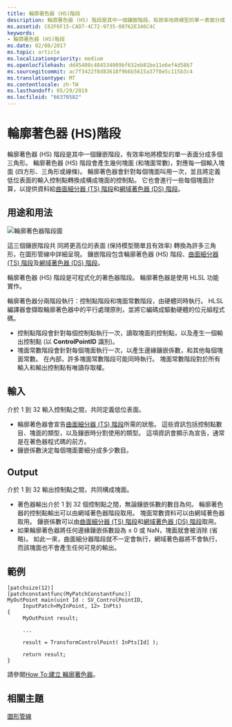 ```yaml
---
title: 輪廓著色器 (HS)階段
description: 輪廓著色器 (HS) 階段是其中一個鑲嵌階段，有效率地將模型的單一表面分成多個三角形。
ms.assetid: C62F6F15-CAD7-4C72-9735-00762E346C4C
keywords:
- 輪廓著色器 (HS)階段
ms.date: 02/08/2017
ms.topic: article
ms.localizationpriority: medium
ms.openlocfilehash: dd45408c484534009bf632eb81be11e6ef4d58b7
ms.sourcegitcommit: ac7f3422f8d83618f9b6b5615a37f8e5c115b3c4
ms.translationtype: MT
ms.contentlocale: zh-TW
ms.lasthandoff: 05/29/2019
ms.locfileid: "66370582"
---
```

# <a name="hull-shader-hs-stage"></a>輪廓著色器 (HS)階段

輪廓著色器 (HS) 階段是其中一個鑲嵌階段，有效率地將模型的單一表面分成多個三角形。 輪廓著色器 (HS) 階段會產生幾何塊面 (和塊面常數)，對應每一個輸入塊面 (四方形、三角形或線條)。 輪廓著色器會針對每個塊面叫用一次，並且將定義低位表面的輸入控制點轉換成構成塊面的控制點。 它也會進行一些每個塊面計算，以提供資料給[曲面細分器 (TS) 階段](tessellator-stage--ts-.md)和[網域著色器 (DS) 階段](domain-shader-stage--ds-.md)。

## <a name="span-idpurposeandusesspanspan-idpurposeandusesspanspan-idpurposeandusesspanpurpose-and-uses"></a><span id="Purpose_and_uses"></span><span id="purpose_and_uses"></span><span id="PURPOSE_AND_USES"></span>用途和用法


![輪廓著色器階段圖](images/d3d11-hull-shader.png)

這三個鑲嵌階段共 同將更高位的表面 (保持模型簡單且有效率) 轉換為許多三角形，在圖形管線中詳細呈現。 鑲嵌階段包含輪廓著色器 (HS) 階段、[曲面細分器 (TS) 階段](tessellator-stage--ts-.md)及[網域著色器 (DS) 階段](domain-shader-stage--ds-.md)。

輪廓著色器 (HS) 階段是可程式化的著色器階段。 輪廓著色器是使用 HLSL 功能實作。

輪廓著色器分兩階段執行：控制點階段和塊面常數階段，由硬體同時執行。 HLSL 編譯器會擷取輪廓著色器中的平行處理原則，並將它編碼成驅動硬體的位元組程式碼。

-   控制點階段會針對每個控制點執行一次，讀取塊面的控制點，以及產生一個輸出控制點 (以 **ControlPointID** 識別)。
-   塊面常數階段會針對每個塊面執行一次，以產生邊緣鑲嵌係數，和其他每個塊面常數。 在內部，許多塊面常數階段可能同時執行。 塊面常數階段對於所有輸入和輸出控制點有唯讀存取權。

## <a name="span-idinputspanspan-idinputspanspan-idinputspaninput"></a><span id="Input"></span><span id="input"></span><span id="INPUT"></span>輸入


介於 1 到 32 輸入控制點之間，共同定義低位表面。

-   輪廓著色器會宣告[曲面細分器 (TS) 階段](tessellator-stage--ts-.md)所需的狀態。 這些資訊包括控制點數目、塊面的類型，以及鑲嵌時分割使用的類型。 這項資訊會顯示為宣告，通常是在著色器程式碼的前方。
-   鑲嵌係數決定每個塊面要細分成多少數目。

## <a name="span-idoutputspanspan-idoutputspanspan-idoutputspanoutput"></a><span id="Output"></span><span id="output"></span><span id="OUTPUT"></span>Output


介於 1 到 32 輸出控制點之間，共同構成塊面。

-   著色器輸出介於 1 到 32 個控制點之間，無論鑲嵌係數的數目為何。 輪廓著色器的控制點輸出可以由網域著色器階段取用。 塊面常數資料可以由網域著色器取用。 鑲嵌係數可以由[曲面細分器 (TS) 階段](tessellator-stage--ts-.md)和[網域著色器 (DS) 階段](domain-shader-stage--ds-.md)取用。
-   如果輪廓著色器將任何邊緣鑲嵌係數設為 ≤ 0 或 NaN，塊面就會被消除 (省略)。 如此一來，曲面細分器階段就不一定會執行，網域著色器將不會執行，而該塊面也不會產生任何可見的輸出。

## <a name="span-idexamplespanspan-idexamplespanspan-idexamplespanexample"></a><span id="Example"></span><span id="example"></span><span id="EXAMPLE"></span>範例


```hlsl
[patchsize(12)]
[patchconstantfunc(MyPatchConstantFunc)]
MyOutPoint main(uint Id : SV_ControlPointID,
     InputPatch<MyInPoint, 12> InPts)
{
     MyOutPoint result;
     
     ...
     
     result = TransformControlPoint( InPts[Id] );

     return result;
}
```

請參閱[How To:建立 輪廓著色器](https://docs.microsoft.com/windows/desktop/direct3d11/direct3d-11-advanced-stages-hull-shader-create)。

## <a name="span-idrelated-topicsspanrelated-topics"></a><span id="related-topics"></span>相關主題


[圖形管線](graphics-pipeline.md)

 

 




